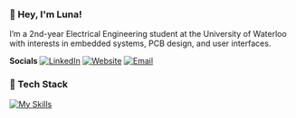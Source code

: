 ### 👋 Hey, I'm Luna!

I’m a 2nd-year Electrical Engineering student at the University of Waterloo with interests in embedded systems, PCB design, and user interfaces.

**Socials**
[![LinkedIn](https://img.shields.io/badge/LinkedIn-0077B5?logo=linkedin&logoColor=white)](https://www.linkedin.com/in/lunazhou1220/)
[![Website](https://img.shields.io/badge/Website-000?logo=vercel&logoColor=white)](https://playful-halva-bcf21e.netlify.app/)
[![Email](https://img.shields.io/badge/Email-d24zhou%40uwaterloo.ca-red)](mailto:d24zhou@uwaterloo.ca)

### 🧰 Tech Stack
[![My Skills](https://skillicons.dev/icons?i=c,cpp,python,typescript,javascript,react,nextjs,nodejs,vercel,html,css,tailwind,bootstrap,git,github,figma,altium,arduino,mysql,postgres,matlab&perline=10)](https://skillicons.dev)

